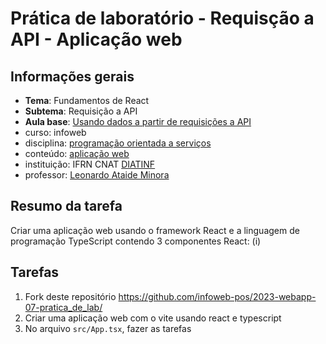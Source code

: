 # Prática de laboratório - Requisção a API - Aplicação web

## Informações gerais
- **Tema**: Fundamentos de React
- **Subtema**: Requisição a API
- **Aula base**: [Usando dados a partir de requisições a API](fundamentos/08-requisicao_api-tarefas.md)
- curso: infoweb
- disciplina: [programação orientada a serviços](https://github.com/infoweb-pos/)
- conteúdo: [aplicação web](https://github.com/infoweb-pos/react-notas_de_aula)
- instituição: IFRN CNAT [DIATINF](https://diatinf.ifrn.edu.br/)
- professor: [Leonardo Ataide Minora](https://github.com/leonardo-minora/)

## Resumo da tarefa
Criar uma aplicação web usando o framework React e a linguagem de programação TypeScript contendo 3 componentes React: (i) 

## Tarefas
1. Fork deste repositório https://github.com/infoweb-pos/2023-webapp-07-pratica_de_lab/
2. Criar uma aplicação web com o vite usando react e typescript
3. No arquivo `src/App.tsx`, fazer as tarefas
